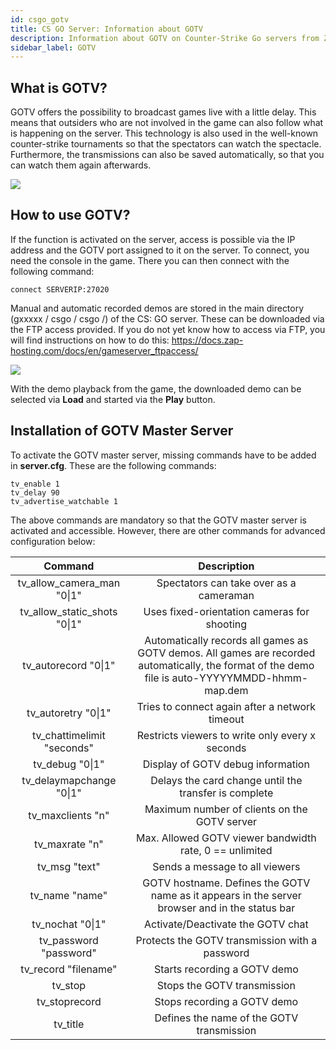```yaml
---
id: csgo_gotv
title: CS GO Server: Information about GOTV
description: Information about GOTV on Counter-Strike Go servers from ZAP-Hosting - ZAP-Hosting.com documentation
sidebar_label: GOTV
---
```


## What is GOTV?


GOTV offers the possibility to broadcast games live with a little delay. This means that outsiders who are not involved in the game can also follow what is happening on the server. This technology is also used in the well-known counter-strike tournaments so that the spectators can watch the spectacle. Furthermore, the transmissions can also be saved automatically, so that you can watch them again afterwards.

![](https://screensaver01.zap-hosting.com/index.php/s/zrzMZmJiCPdNHk6/preview)


## How to use GOTV?

If the function is activated on the server, access is possible via the IP address and the GOTV port assigned to it on the server. To connect, you need the console in the game. There you can then connect with the following command:

```
connect SERVERIP:27020
```


Manual and automatic recorded demos are stored in the main directory (gxxxxx / csgo / csgo /) of the CS: GO server. These can be downloaded via the FTP access provided. If you do not yet know how to access via FTP, you will find instructions on how to do this: https://docs.zap-hosting.com/docs/en/gameserver_ftpaccess/



![](https://screensaver01.zap-hosting.com/index.php/s/N2bK2wG9syKyBJz/preview)



With the demo playback from the game, the downloaded demo can be selected via **Load** and started via the **Play** button.



## Installation of GOTV Master Server

To activate the GOTV master server, missing commands have to be added in **server.cfg**. These are the following commands:

```
tv_enable 1
tv_delay 90
tv_advertise_watchable 1
```



The above commands are mandatory so that the GOTV master server is activated and accessible. However, there are other commands for advanced configuration below:

|            Command            |                         Description                         |
| :--------------------------: | :----------------------------------------------------------: |
|  tv_allow_camera_man "0\|1"  |        Spectators can take over as a cameraman        |
| tv_allow_static_shots "0\|1" |    Uses fixed-orientation cameras for shooting    |
|     tv_autorecord "0\|1"     | Automatically records all games as GOTV demos. All games are recorded automatically, the format of the demo file is auto-YYYYYMMDD-hhmm-map.dem |
|     tv_autoretry "0\|1"      | Tries to connect again after a network timeout |
| tv_chattimelimit "seconds"  | Restricts viewers to write only every x seconds |
|       tv_debug "0\|1"        |             Display of GOTV debug information             |
|   tv_delaymapchange "0\|1"   | Delays the card change until the transfer is complete |
|      tv_maxclients "n"       |          Maximum number of clients on the GOTV server           |
|        tv_maxrate "n"        | Max. Allowed GOTV viewer bandwidth rate, 0 == unlimited |
|        tv_msg "text"         |           Sends a message to all viewers           |
|        tv_name "name"        | GOTV hostname. Defines the GOTV name as it appears in the server browser and in the status bar |
|       tv_nochat "0\|1"       |           Activate/Deactivate the GOTV chat           |
|    tv_password "password"    |       Protects the GOTV transmission with a password        |
|     tv_record "filename"     |             Starts recording a GOTV demo             |
|           tv_stop            |                 Stops the GOTV transmission                  |
|        tv_stoprecord         |            Stops recording a GOTV demo              |
|           tv_title           |           Defines the name of the GOTV transmission           |
